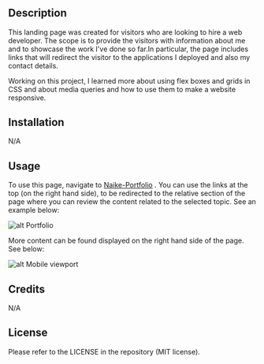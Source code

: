 # <Naike-s-Portfolio>


## Description

This landing page was created for visitors who are looking to hire a web developer. The scope is to provide the visitors with information about me and to showcase the work I've done so far.In particular, the page includes links that will redirect the visitor to the applications I deployed and also my contact details.

Working on this project, I learned more about using flex boxes and grids in CSS and about media queries and how to use them to make a website responsive.

## Installation

N/A

## Usage

To use this page, navigate to [Naike-Portfolio]() . You can use the links at the top (on the right hand side), to be redirected to the relative section of the page where you can review the content related to the selected topic. See an example below:

![alt Portfolio]()

More content can be found displayed on the right hand side of the page. See below:

![alt Mobile viewport]()

## Credits

N/A

## License

Please refer to the LICENSE in the repository (MIT license).